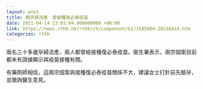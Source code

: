 ```yaml
---
layout: post
title: 兩孕婦流產　曾接種復必泰疫苗
date: 2021-04-14 22:01:04.000000000 +08:00
link: https://news.rthk.hk/rthk/ch/component/k2/1585804-20210414.htm
categories: rthk
---
```


兩名三十多歲孕婦流產，兩人都曾經接種復必泰疫苗。衞生署表示，兩宗個案目前都未有證據顯示與疫苗接種有關。

有藥劑師相信，這兩宗個案與接種復必泰疫苗關係不大，建議女士打針前先驗孕，並徵詢醫生意見。
